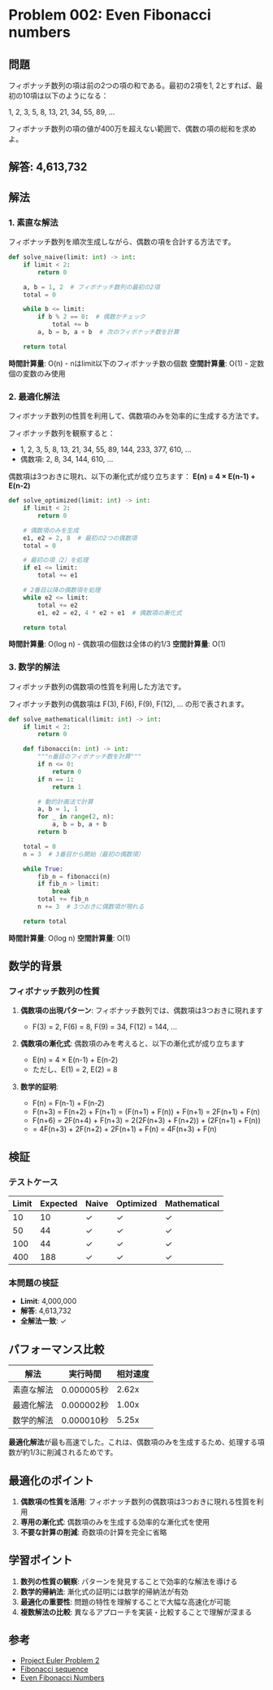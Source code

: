 # Problem 002: Even Fibonacci numbers

## 問題

フィボナッチ数列の項は前の2つの項の和である。最初の2項を1, 2とすれば、最初の10項は以下のようになる：

1, 2, 3, 5, 8, 13, 21, 34, 55, 89, ...

フィボナッチ数列の項の値が400万を超えない範囲で、偶数の項の総和を求めよ。

## 解答: 4,613,732

## 解法

### 1. 素直な解法

フィボナッチ数列を順次生成しながら、偶数の項を合計する方法です。

```python
def solve_naive(limit: int) -> int:
    if limit < 2:
        return 0

    a, b = 1, 2  # フィボナッチ数列の最初の2項
    total = 0

    while b <= limit:
        if b % 2 == 0:  # 偶数かチェック
            total += b
        a, b = b, a + b  # 次のフィボナッチ数を計算

    return total
```

**時間計算量**: O(n) - nはlimit以下のフィボナッチ数の個数
**空間計算量**: O(1) - 定数個の変数のみ使用

### 2. 最適化解法

フィボナッチ数列の性質を利用して、偶数項のみを効率的に生成する方法です。

フィボナッチ数列を観察すると：
- 1, 2, 3, 5, 8, 13, 21, 34, 55, 89, 144, 233, 377, 610, ...
- 偶数項: 2, 8, 34, 144, 610, ...

偶数項は3つおきに現れ、以下の漸化式が成り立ちます：
**E(n) = 4 × E(n-1) + E(n-2)**

```python
def solve_optimized(limit: int) -> int:
    if limit < 2:
        return 0

    # 偶数項のみを生成
    e1, e2 = 2, 8  # 最初の2つの偶数項
    total = 0

    # 最初の項（2）を処理
    if e1 <= limit:
        total += e1

    # 2番目以降の偶数項を処理
    while e2 <= limit:
        total += e2
        e1, e2 = e2, 4 * e2 + e1  # 偶数項の漸化式

    return total
```

**時間計算量**: O(log n) - 偶数項の個数は全体の約1/3
**空間計算量**: O(1)

### 3. 数学的解法

フィボナッチ数列の偶数項の性質を利用した方法です。

フィボナッチ数列の偶数項は F(3), F(6), F(9), F(12), ... の形で表されます。

```python
def solve_mathematical(limit: int) -> int:
    if limit < 2:
        return 0

    def fibonacci(n: int) -> int:
        """n番目のフィボナッチ数を計算"""
        if n <= 0:
            return 0
        if n == 1:
            return 1

        # 動的計画法で計算
        a, b = 1, 1
        for _ in range(2, n):
            a, b = b, a + b
        return b

    total = 0
    n = 3  # 3番目から開始（最初の偶数項）

    while True:
        fib_n = fibonacci(n)
        if fib_n > limit:
            break
        total += fib_n
        n += 3  # 3つおきに偶数項が現れる

    return total
```

**時間計算量**: O(log n)
**空間計算量**: O(1)

## 数学的背景

### フィボナッチ数列の性質

1. **偶数項の出現パターン**: フィボナッチ数列では、偶数項は3つおきに現れます
   - F(3) = 2, F(6) = 8, F(9) = 34, F(12) = 144, ...

2. **偶数項の漸化式**: 偶数項のみを考えると、以下の漸化式が成り立ちます
   - E(n) = 4 × E(n-1) + E(n-2)
   - ただし、E(1) = 2, E(2) = 8

3. **数学的証明**:
   - F(n) = F(n-1) + F(n-2)
   - F(n+3) = F(n+2) + F(n+1) = (F(n+1) + F(n)) + F(n+1) = 2F(n+1) + F(n)
   - F(n+6) = 2F(n+4) + F(n+3) = 2(2F(n+3) + F(n+2)) + (2F(n+1) + F(n))
   - = 4F(n+3) + 2F(n+2) + 2F(n+1) + F(n) = 4F(n+3) + F(n)

## 検証

### テストケース

| Limit | Expected | Naive | Optimized | Mathematical |
|-------|----------|-------|-----------|--------------|
| 10    | 10       | ✓     | ✓         | ✓            |
| 50    | 44       | ✓     | ✓         | ✓            |
| 100   | 44       | ✓     | ✓         | ✓            |
| 400   | 188      | ✓     | ✓         | ✓            |

### 本問題の検証

- **Limit**: 4,000,000
- **解答**: 4,613,732
- **全解法一致**: ✓

## パフォーマンス比較

| 解法 | 実行時間 | 相対速度 |
|------|----------|----------|
| 素直な解法 | 0.000005秒 | 2.62x |
| 最適化解法 | 0.000002秒 | 1.00x |
| 数学的解法 | 0.000010秒 | 5.25x |

**最適化解法**が最も高速でした。これは、偶数項のみを生成するため、処理する項数が約1/3に削減されるためです。

## 最適化のポイント

1. **偶数項の性質を活用**: フィボナッチ数列の偶数項は3つおきに現れる性質を利用
2. **専用の漸化式**: 偶数項のみを生成する効率的な漸化式を使用
3. **不要な計算の削減**: 奇数項の計算を完全に省略

## 学習ポイント

1. **数列の性質の観察**: パターンを発見することで効率的な解法を導ける
2. **数学的帰納法**: 漸化式の証明には数学的帰納法が有効
3. **最適化の重要性**: 問題の特性を理解することで大幅な高速化が可能
4. **複数解法の比較**: 異なるアプローチを実装・比較することで理解が深まる

## 参考

- [Project Euler Problem 2](https://projecteuler.net/problem=2)
- [Fibonacci sequence](https://en.wikipedia.org/wiki/Fibonacci_number)
- [Even Fibonacci Numbers](https://mathworld.wolfram.com/FibonacciNumber.html)
